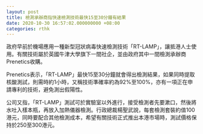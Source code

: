 ```yaml
---
layout: post
title: 檢測承辦商指快速檢測技術最快15至30分鐘有結果
date: 2020-10-30 16:57:02.000000000 +08:00
categories: rthk
---
```


政府早前於機場應用一種新型冠狀病毒快速檢測技術「RT-LAMP」，讓抵港人士使用。有關技術屬於英國牛津大學旗下一間社企，並由政府其中一間檢測承辦商Prenetics收購。

Prenetics表示，「RT-LAMP」最快15至30分鐘就會得出檢測結果，如果同時提取核酸測試，則需時約1小時，又稱技術準確率約為92%至100%，亦有一項正在申請專利的技術，避免測出假陽性。

公司又指，「RT-LAMP」測試可於實驗室以外進行，接受檢測者先要漱口，然後將水吐入樣本瓶，再放入加熱儀器檢測。行政總裁楊聖武說，每套檢測套裝約值100港元，同時要配合其他檢測成本，希望有關技術正式推出本港市場時，測試價格保持於250至300港元。
